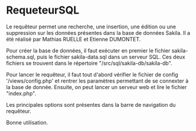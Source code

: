 # RequeteurSQL

Le requêteur permet une recherche, une insertion, une édition ou une suppression sur les données présentes dans la base de données Sakila. Il a été réalisé par Mathias RUELLE et Etienne DUMONTET.

Pour créer la base de données, il faut exécuter en premier le fichier sakila-schema.sql, puis le fichier sakila-data.sql dans un serveur SQL. Ces deux fichiers se trouvent dans le répertoire "/src/sql/sakila-db/sakila-db".

Pour lancer le requêteur, il faut tout d'abord vérifier le fichier de config '/views/config.php' et rentrer les paramètres permettant de se connexter à la base de donnée. Ensuite, on peut lancer un serveur web et lire le fichier "index.php".

Les principales options sont présentes dans la barre de navigation du requêteur.

Bonne utilisation.
